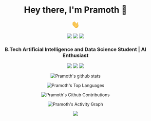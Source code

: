 <h1 align="center">
  Hey there, I'm Pramoth 👋
</h1>

<p align="center">
  <img src="https://raw.githubusercontent.com/ABSphreak/ABSphreak/master/gifs/Hi.gif" height="25px">
</p>

<p align="center">
  <img src="https://img.shields.io/badge/Pronouns-He%2FHim-blue">
  <img src="https://img.shields.io/badge/Editor-VSCode-yellow">  
  <img src="https://img.shields.io/badge/Status-Enthiran%20Mode%20Activated-brightgreen">
</p>

<h3 align="center">
  B.Tech Artificial Intelligence and Data Science Student | AI Enthusiast
</h3>

<p align="center">
  <a href="https://www.linkedin.com/in/pramoth-kj/"><img src="https://img.icons8.com/color/48/000000/linkedin.png"/></a>
  <a href="https://www.instagram.com/pramoth_kj/"><img src="https://img.icons8.com/fluent/48/000000/instagram-new.png"/></a>
  <a href="mailto:pramothkj751@gmail.com"><img src="https://img.icons8.com/fluent/48/000000/gmail.png"/></a>
</p>

<!-- Github Stats -->
<p align="center">
  <img src="https://github-readme-stats.vercel.app/api?username=pramoth-kj&show_icons=true&theme=dark&hide_border=true" alt="Pramoth's github stats"> 
</p>

<!-- Languages -->  
<p align="center">
  <img src="https://github-readme-stats.vercel.app/api/top-langs/?username=pramoth-kj&theme=dark&hide_border=true&layout=compact" alt="Pramoth's Top Languages">
</p>

<!-- Github Contributions -->
<p align="center">
  <img src="https://github-readme-streak-stats.herokuapp.com?user=pramoth-kj&theme=black-ice&hide_border=true" alt="Pramoth's Github Contributions">
</p> 

<!-- Activity Graph -->
<p align="center">
  <img src="https://github-readme-activity-graph.cyclic.app/graph?username=pramoth-kj&bg_color=1a1b27&color=be90f2&line=638fda&point=35aea1&area=true" alt="Pramoth's Activity Graph">  
</p>

<!-- Technologies -->
<p align="center">
  <img src="https://skillicons.dev/icons?i=js,html,css,python,c,cpp,linux,github,vscode,arduino" />
</p>
